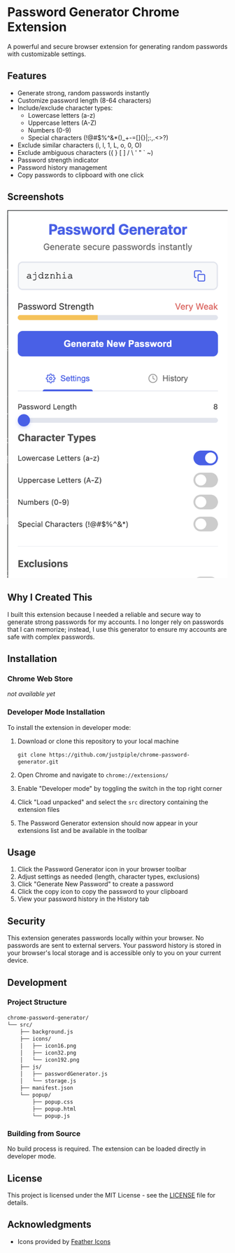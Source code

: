 # Password Generator Chrome Extension

A powerful and secure browser extension for generating random passwords with customizable settings.

## Features

- Generate strong, random passwords instantly
- Customize password length (8-64 characters)
- Include/exclude character types:
  - Lowercase letters (a-z)
  - Uppercase letters (A-Z)
  - Numbers (0-9)
  - Special characters (!@#$%^&\*()\_+-=[]{}|;:,.<>?)
- Exclude similar characters (i, l, 1, L, o, 0, O)
- Exclude ambiguous characters ({ } [ ] / \ ' " ` ~)
- Password strength indicator
- Password history management
- Copy passwords to clipboard with one click

## Screenshots

![Main screen](images/preview.png)

## Why I Created This

I built this extension because I needed a reliable and secure way to generate strong passwords for my accounts. I no longer rely on passwords that I can memorize; instead, I use this generator to ensure my accounts are safe with complex passwords.

## Installation

### Chrome Web Store

_not available yet_

### Developer Mode Installation

To install the extension in developer mode:

1. Download or clone this repository to your local machine

   ```
   git clone https://github.com/justpiple/chrome-password-generator.git
   ```

2. Open Chrome and navigate to `chrome://extensions/`

3. Enable "Developer mode" by toggling the switch in the top right corner

4. Click "Load unpacked" and select the `src` directory containing the extension files

5. The Password Generator extension should now appear in your extensions list and be available in the toolbar

## Usage

1. Click the Password Generator icon in your browser toolbar
2. Adjust settings as needed (length, character types, exclusions)
3. Click "Generate New Password" to create a password
4. Click the copy icon to copy the password to your clipboard
5. View your password history in the History tab

## Security

This extension generates passwords locally within your browser. No passwords are sent to external servers. Your password history is stored in your browser's local storage and is accessible only to you on your current device.

## Development

### Project Structure

```
chrome-password-generator/
└── src/
    ├── background.js
    ├── icons/
    │   ├── icon16.png
    │   ├── icon32.png
    │   └── icon192.png
    ├── js/
    │   ├── passwordGenerator.js
    │   └── storage.js
    ├── manifest.json
    └── popup/
        ├── popup.css
        ├── popup.html
        └── popup.js

```

### Building from Source

No build process is required. The extension can be loaded directly in developer mode.

## License

This project is licensed under the MIT License - see the [LICENSE](LICENSE) file for details.

## Acknowledgments

- Icons provided by [Feather Icons](https://feathericons.com/)
